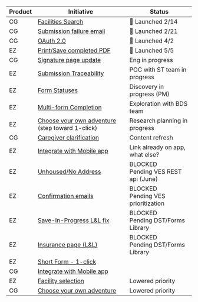 | Product | Initiative                                      | Status                                   |
|---------|-------------------------------------------------|------------------------------------------|
| CG      | [Facilities Search](https://github.com/department-of-veterans-affairs/va.gov-team/issues/19433)                               | 🎉 Launched 2/14                            |
| CG      | [Submission failure email](https://github.com/department-of-veterans-affairs/va.gov-team/issues/95359)                        | 🎉 Launched 2/21                            |
| CG      | [OAuth 2.0](https://github.com/department-of-veterans-affairs/va.gov-team/issues/89108)                                       | 🎉 Launched 4/2                             |
| EZ      | [Print/Save completed PDF](https://github.com/department-of-veterans-affairs/va.gov-team/issues/60909)                        | 🎉 Launched 5/5                             |
| CG      | [Signature page update](https://github.com/department-of-veterans-affairs/va.gov-team/issues/102073)                           | Eng in progress                          |
| EZ      | [Submission Traceability](https://github.com/department-of-veterans-affairs/va.gov-team/issues/80978)                         | POC with ST team in progress             |
| EZ      | [Form Statuses](https://github.com/department-of-veterans-affairs/va.gov-team/issues/95313)                                   | Discovery in progress (PM)               |
| EZ      | [Multi-form Completion](https://github.com/department-of-veterans-affairs/va.gov-team/issues/103260)                           | Exploration with BDS team                |
| EZ      | [Choose your own adventure](https://github.com/department-of-veterans-affairs/va.gov-team/issues/103253) (step toward 1-click) | Research planning in progress            |
| CG      | [Caregiver clarification](https://github.com/department-of-veterans-affairs/va.gov-team/issues/37541)                         | Content refresh                          |
| EZ      | [Integrate with Mobile app](https://github.com/department-of-veterans-affairs/va.gov-team/issues/103255)                       | Link already on app, what else?          |
| EZ      | [Unhoused/No Address](https://github.com/department-of-veterans-affairs/va.gov-team/issues/103256)                             | BLOCKED<br>Pending VES REST api (June)   |
| EZ      | [Confirmation emails](https://github.com/department-of-veterans-affairs/va.gov-team/issues/40765)                             | BLOCKED<br>Pending VES prioritization    |
| EZ      | [Save-In-Progress L&L fix](https://github.com/department-of-veterans-affairs/va.gov-team/issues/94818)                        | BLOCKED<br>Pending DST/Forms Library     |
| EZ      | [Insurance page (L&L)](https://github.com/department-of-veterans-affairs/va.gov-team/issues/90159)                            | BLOCKED<br>Pending DST/Forms Library     |
| EZ      | [Short Form - 1-click](https://github.com/department-of-veterans-affairs/va.gov-team/issues/103258)                            |                                          |
| CG      | [Integrate with Mobile app](https://github.com/department-of-veterans-affairs/va.gov-team/issues/103250)                       |                                          |
| EZ      | [Facility selection](https://github.com/department-of-veterans-affairs/va.gov-team/issues/30650)                              | Lowered priority                         |
| CG      | [Choose your own adventure](https://github.com/department-of-veterans-affairs/va.gov-team/issues/103252)                       | Lowered priority                         |

